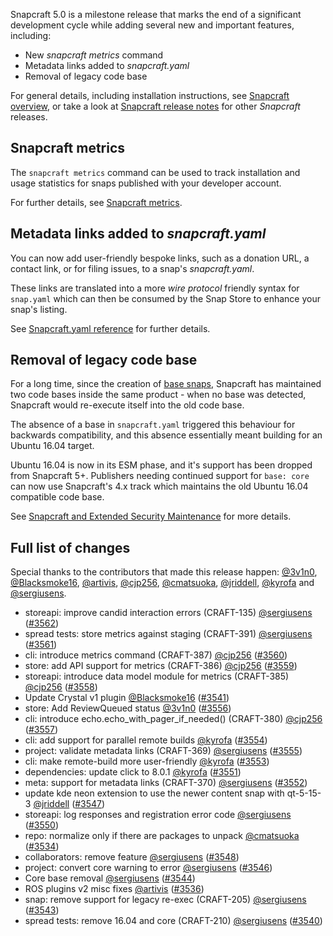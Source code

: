 Snapcraft 5.0 is a milestone release that marks the end of a significant development cycle while adding several new and important features, including:

- New _snapcraft metrics_ command
- Metadata links added to _snapcraft.yaml_
- Removal of legacy code base

For general details, including installation instructions, see [Snapcraft overview](https://snapcraft.io/docs/snapcraft-overview), or take a look at [Snapcraft release notes](https://snapcraft.io/docs/snapcraft-release-notes) for other *Snapcraft* releases.

## Snapcraft metrics

The `snapcraft metrics` command can be used to track installation and usage statistics for snaps published with your developer account.

For further details, see [Snapcraft metrics](/t/snapcraft-metrics/25732).

## Metadata links added to _snapcraft.yaml_

You can now add user-friendly bespoke links, such as a donation URL, a contact link, or for filing issues, to a snap's _snapcraft.yaml_.

These links are translated into a more _wire protocol_ friendly syntax for `snap.yaml` which can then be consumed by the Snap Store to enhance your snap's listing.

See [Snapcraft.yaml reference](/t/snapcraft-yaml-reference/4276) for further details.

## Removal of legacy code base

For a long time, since the creation of [base snaps](/t/base-snaps/11198), Snapcraft has maintained two code bases inside the same product - when no base was detected, Snapcraft would re-execute itself into the old code base.

The absence of a base in `snapcraft.yaml` triggered this behaviour for backwards compatibility, and this absence essentially meant building for an Ubuntu 16.04 target.

Ubuntu 16.04 is now in its ESM phase, and it's support has been dropped from Snapcraft 5+.  Publishers needing continued support for `base: core` can now use Snapcraft's 4.x track which maintains the old Ubuntu 16.04 compatible code base.

See [Snapcraft and Extended Security Maintenance](/t/snapcraft-and-extended-security-maintenance/24297) for more details.

## Full list of changes

Special thanks to the contributors that made this release happen: [@3v1n0](https://github.com/3v1n0), [@Blacksmoke16](https://github.com/Blacksmoke16), [@artivis](https://github.com/artivis), [@cjp256](https://github.com/cjp256), [@cmatsuoka](https://github.com/cmatsuoka), [@jriddell](https://github.com/jriddell), [@kyrofa](https://github.com/kyrofa) and [@sergiusens](https://github.com/sergiusens).

* storeapi: improve candid interaction errors (CRAFT-135) [@sergiusens](https://github.com/sergiusens) ([#3562](https://github.com/snapcore/snapcraft/pull/3562))
* spread tests: store metrics against staging (CRAFT-391) [@sergiusens](https://github.com/sergiusens) ([#3561](https://github.com/snapcore/snapcraft/pull/3561))
* cli: introduce metrics command (CRAFT-387) [@cjp256](https://github.com/cjp256) ([#3560](https://github.com/snapcore/snapcraft/pull/3560))
* store: add API support for metrics (CRAFT-386) [@cjp256](https://github.com/cjp256) ([#3559](https://github.com/snapcore/snapcraft/pull/3559))
* storeapi: introduce data model module for metrics (CRAFT-385) [@cjp256](https://github.com/cjp256) ([#3558](https://github.com/snapcore/snapcraft/pull/3558))
* Update Crystal v1 plugin [@Blacksmoke16](https://github.com/Blacksmoke16) ([#3541](https://github.com/snapcore/snapcraft/pull/3541))
* store: Add ReviewQueued status [@3v1n0](https://github.com/3v1n0) ([#3556](https://github.com/snapcore/snapcraft/pull/3556))
* cli: introduce echo.echo_with_pager_if_needed() (CRAFT-380) [@cjp256](https://github.com/cjp256) ([#3557](https://github.com/snapcore/snapcraft/pull/3557))
* cli: add support for parallel remote builds [@kyrofa](https://github.com/kyrofa) ([#3554](https://github.com/snapcore/snapcraft/pull/3554))
* project: validate metadata links (CRAFT-369) [@sergiusens](https://github.com/sergiusens) ([#3555](https://github.com/snapcore/snapcraft/pull/3555))
* cli: make remote-build more user-friendly [@kyrofa](https://github.com/kyrofa) ([#3553](https://github.com/snapcore/snapcraft/pull/3553))
* dependencies: update click to 8.0.1 [@kyrofa](https://github.com/kyrofa) ([#3551](https://github.com/snapcore/snapcraft/pull/3551))
* meta: support for metadata links (CRAFT-370) [@sergiusens](https://github.com/sergiusens) ([#3552](https://github.com/snapcore/snapcraft/pull/3552))
* update kde neon extension to use the newer content snap with qt-5-15-3 [@jriddell](https://github.com/jriddell) ([#3547](https://github.com/snapcore/snapcraft/pull/3547))
* storeapi: log responses and registration error code [@sergiusens](https://github.com/sergiusens) ([#3550](https://github.com/snapcore/snapcraft/pull/3550))
* repo: normalize only if there are packages to unpack [@cmatsuoka](https://github.com/cmatsuoka) ([#3534](https://github.com/snapcore/snapcraft/pull/3534))
* collaborators: remove feature [@sergiusens](https://github.com/sergiusens) ([#3548](https://github.com/snapcore/snapcraft/pull/3548))
* project: convert core warning to error [@sergiusens](https://github.com/sergiusens) ([#3546](https://github.com/snapcore/snapcraft/pull/3546))
* Core base removal [@sergiusens](https://github.com/sergiusens) ([#3544](https://github.com/snapcore/snapcraft/pull/3544))
* ROS plugins v2 misc fixes [@artivis](https://github.com/artivis) ([#3536](https://github.com/snapcore/snapcraft/pull/3536))
* snap: remove support for legacy re-exec (CRAFT-205) [@sergiusens](https://github.com/sergiusens) ([#3543](https://github.com/snapcore/snapcraft/pull/3543))
* spread tests: remove 16.04 and core (CRAFT-210) [@sergiusens](https://github.com/sergiusens) ([#3540](https://github.com/snapcore/snapcraft/pull/3540))